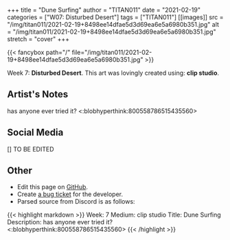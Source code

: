 +++
title =       "Dune Surfing"
author =      "TITAN011"
date =        "2021-02-19"
categories =  ["W07: Disturbed Desert"]
tags =        ["TITAN011"]
[[images]]
                      src = "/img/titan011/2021-02-19+8498ee14dfae5d3d69ea6e5a6980b351.jpg"
                      alt = "/img/titan011/2021-02-19+8498ee14dfae5d3d69ea6e5a6980b351.jpg"
                      stretch = "cover"
+++


{{< fancybox path="/" file="/img/titan011/2021-02-19+8498ee14dfae5d3d69ea6e5a6980b351.jpg" >}}


Week 7: **Disturbed Desert**. This art was lovingly created using: **clip studio**.

## Artist's Notes

has anyone ever tried it? <:blobhyperthink:800558786515435560>

## Social Media

[] TO BE EDITED

## Other

- Edit this page on [GitHub](https://github.com/teaminkling/web-refresh/edit/main/blog/content/blog/titan011-week-7-3510.md).
- Create [a bug ticket](https://github.com/teaminkling/web-refresh/issues/new?assignees=&labels=bug&template=problem-report.md&title=) for the developer.
- Parsed source from Discord is as follows:

{{< highlight markdown >}}
Week: 7
Medium: clip studio
Title: Dune Surfing
Description: has anyone ever tried it? <:blobhyperthink:800558786515435560>
{{< /highlight >}}